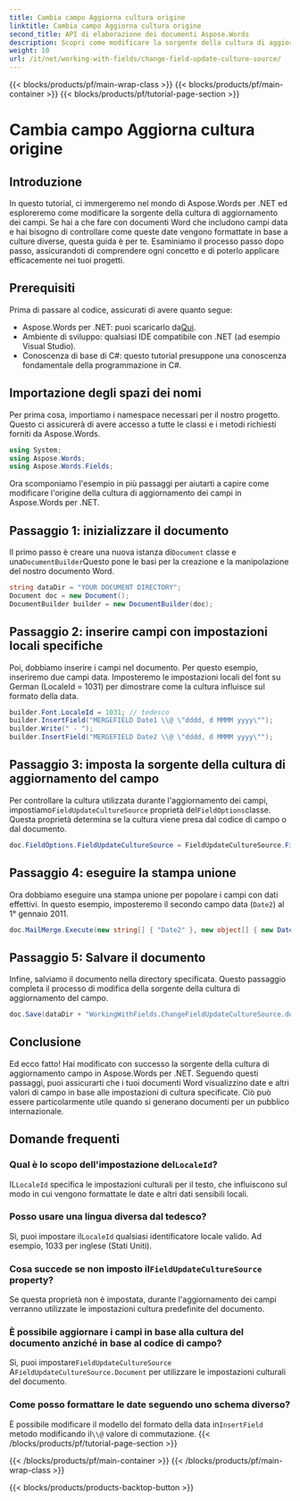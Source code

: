 ```yaml
---
title: Cambia campo Aggiorna cultura origine
linktitle: Cambia campo Aggiorna cultura origine
second_title: API di elaborazione dei documenti Aspose.Words
description: Scopri come modificare la sorgente della cultura di aggiornamento del campo in Aspose.Words per .NET con questa guida. Controlla facilmente la formattazione della data in base a culture diverse.
weight: 10
url: /it/net/working-with-fields/change-field-update-culture-source/
---
```


{{< blocks/products/pf/main-wrap-class >}}
{{< blocks/products/pf/main-container >}}
{{< blocks/products/pf/tutorial-page-section >}}

# Cambia campo Aggiorna cultura origine

## Introduzione

In questo tutorial, ci immergeremo nel mondo di Aspose.Words per .NET ed esploreremo come modificare la sorgente della cultura di aggiornamento dei campi. Se hai a che fare con documenti Word che includono campi data e hai bisogno di controllare come queste date vengono formattate in base a culture diverse, questa guida è per te. Esaminiamo il processo passo dopo passo, assicurandoti di comprendere ogni concetto e di poterlo applicare efficacemente nei tuoi progetti.

## Prerequisiti

Prima di passare al codice, assicurati di avere quanto segue:

-  Aspose.Words per .NET: puoi scaricarlo da[Qui](https://releases.aspose.com/words/net/).
- Ambiente di sviluppo: qualsiasi IDE compatibile con .NET (ad esempio Visual Studio).
- Conoscenza di base di C#: questo tutorial presuppone una conoscenza fondamentale della programmazione in C#.

## Importazione degli spazi dei nomi

Per prima cosa, importiamo i namespace necessari per il nostro progetto. Questo ci assicurerà di avere accesso a tutte le classi e i metodi richiesti forniti da Aspose.Words.

```csharp
using System;
using Aspose.Words;
using Aspose.Words.Fields;
```

Ora scomponiamo l'esempio in più passaggi per aiutarti a capire come modificare l'origine della cultura di aggiornamento dei campi in Aspose.Words per .NET.

## Passaggio 1: inizializzare il documento

 Il primo passo è creare una nuova istanza di`Document` classe e una`DocumentBuilder`Questo pone le basi per la creazione e la manipolazione del nostro documento Word.

```csharp
string dataDir = "YOUR DOCUMENT DIRECTORY";
Document doc = new Document();
DocumentBuilder builder = new DocumentBuilder(doc);
```

## Passaggio 2: inserire campi con impostazioni locali specifiche

Poi, dobbiamo inserire i campi nel documento. Per questo esempio, inseriremo due campi data. Imposteremo le impostazioni locali del font su German (LocaleId = 1031) per dimostrare come la cultura influisce sul formato della data.

```csharp
builder.Font.LocaleId = 1031; // tedesco
builder.InsertField("MERGEFIELD Date1 \\@ \"dddd, d MMMM yyyy\"");
builder.Write(" - ");
builder.InsertField("MERGEFIELD Date2 \\@ \"dddd, d MMMM yyyy\"");
```

## Passaggio 3: imposta la sorgente della cultura di aggiornamento del campo

 Per controllare la cultura utilizzata durante l'aggiornamento dei campi, impostiamo`FieldUpdateCultureSource` proprietà del`FieldOptions`classe. Questa proprietà determina se la cultura viene presa dal codice di campo o dal documento.

```csharp
doc.FieldOptions.FieldUpdateCultureSource = FieldUpdateCultureSource.FieldCode;
```

## Passaggio 4: eseguire la stampa unione

Ora dobbiamo eseguire una stampa unione per popolare i campi con dati effettivi. In questo esempio, imposteremo il secondo campo data (`Date2`) al 1° gennaio 2011.

```csharp
doc.MailMerge.Execute(new string[] { "Date2" }, new object[] { new DateTime(2011, 1, 1) });
```

## Passaggio 5: Salvare il documento

Infine, salviamo il documento nella directory specificata. Questo passaggio completa il processo di modifica della sorgente della cultura di aggiornamento del campo.

```csharp
doc.Save(dataDir + "WorkingWithFields.ChangeFieldUpdateCultureSource.docx");
```

## Conclusione

Ed ecco fatto! Hai modificato con successo la sorgente della cultura di aggiornamento campo in Aspose.Words per .NET. Seguendo questi passaggi, puoi assicurarti che i tuoi documenti Word visualizzino date e altri valori di campo in base alle impostazioni di cultura specificate. Ciò può essere particolarmente utile quando si generano documenti per un pubblico internazionale.

## Domande frequenti

###  Qual è lo scopo dell'impostazione del`LocaleId`?
 IL`LocaleId` specifica le impostazioni culturali per il testo, che influiscono sul modo in cui vengono formattate le date e altri dati sensibili locali.

### Posso usare una lingua diversa dal tedesco?
 Sì, puoi impostare il`LocaleId` qualsiasi identificatore locale valido. Ad esempio, 1033 per inglese (Stati Uniti).

###  Cosa succede se non imposto il`FieldUpdateCultureSource` property?
Se questa proprietà non è impostata, durante l'aggiornamento dei campi verranno utilizzate le impostazioni cultura predefinite del documento.

### È possibile aggiornare i campi in base alla cultura del documento anziché in base al codice di campo?
 Sì, puoi impostare`FieldUpdateCultureSource` A`FieldUpdateCultureSource.Document` per utilizzare le impostazioni culturali del documento.

### Come posso formattare le date seguendo uno schema diverso?
 È possibile modificare il modello del formato della data in`InsertField` metodo modificando il`\\@` valore di commutazione.
{{< /blocks/products/pf/tutorial-page-section >}}

{{< /blocks/products/pf/main-container >}}
{{< /blocks/products/pf/main-wrap-class >}}

{{< blocks/products/products-backtop-button >}}
